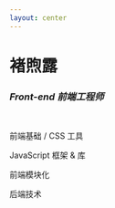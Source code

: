 ```yaml
---
layout: center
---
```


<h1 class="font-600 no-mb">褚煦露</h1>
<h3><em>Front-end 前端工程师</em></h3>

<br />

<v-clicks :every="2">
<p class="font-bold">前端基础 / CSS 工具</p>
<div class="grid grid-cols-8 gap-0 w-5/5">
    <IconBox>
        <template v-slot:default>
            <logos-html-5 class="w-30px h-30px" />
        </template>
        <template v-slot:title>
            HTML 5
        </template>
    </IconBox>
      <IconBox>
        <template v-slot:default>
        <logos-css-3 class="w-30px h-30px" />
        </template>
        <template v-slot:title>
        CSS 3
        </template>
    </IconBox>
    <IconBox>
        <template v-slot:default>
        <logos-javascript class="w-30px h-30px" />
        </template>
        <template v-slot:title>
        JavaScript
        </template>
    </IconBox>
    <IconBox>
        <template v-slot:default>
        <logos-typescript-icon class="w-30px h-30px" />
        </template>
        <template v-slot:title>
        TypeScript
        </template>
    </IconBox>
    <IconBox>
        <template v-slot:default>
        <logos-tailwindcss-icon class="w-30px h-30px" />
        </template>
        <template v-slot:title>
        Tailwind CSS
        </template>
    </IconBox>
       <IconBox>
        <template v-slot:default>
        <logos-less class="w-30px h-30px" />
        </template>
        <template v-slot:title>
        LESS
        </template>
    </IconBox>
    <IconBox>
        <template v-slot:default>
        <logos-sass class="w-30px h-30px" />
        </template>
        <template v-slot:title>
        Sass
        </template>
    </IconBox>
</div>
<p class="font-bold">JavaScript 框架 & 库</p>
<div class="grid grid-cols-8 gap-0 w-5/5">
    <IconBox>
        <template v-slot:default>
        <logos-react class="w-30px h-30px" />
        </template>
        <template v-slot:title>
        React
        </template>
    </IconBox>
    <IconBox>
        <template v-slot:default>
        <logos-vue class="w-30px h-30px" />
        </template>
        <template v-slot:title>
        Vue
        </template>
    </IconBox>
     <IconBox>
        <template v-slot:default>
        <logos-lodash class="w-30px h-30px" />
        </template>
        <template v-slot:title>
        Lodash
        </template>
    </IconBox>
      <IconBox>
        <template v-slot:default>
        <logos-jquery class="w-30px h-30px" />
        </template>
        <template v-slot:title>
        jQuery
        </template>
    </IconBox>
     <IconBox>
        <template v-slot:default>
        <logos-element class="w-30px h-30px" />
        </template>
        <template v-slot:title>
        Element UI
        </template>
    </IconBox>
    <IconBox>
        <template v-slot:default>
        <logos-ant-design class="w-30px h-30px" />
        </template>
        <template v-slot:title>
        Ant Design
        </template>
    </IconBox>
</div>
<p class="font-bold">前端模块化</p>
<div class="grid grid-cols-8 gap-0 w-5/5">
    <IconBox>
        <template v-slot:default>
        <logos-webpack class="w-30px h-30px" />
        </template>
        <template v-slot:title>
        Webpack
        </template>
    </IconBox>
    <IconBox>
        <template v-slot:default>
        <logos-gulp class="w-30px h-30px" />
        </template>
        <template v-slot:title>
        Gulp.js
        </template>
    </IconBox>
     <IconBox>
        <template v-slot:default>
        <logos-rollupjs class="w-30px h-30px" />
        </template>
        <template v-slot:title>
        Rollup.js
        </template>
    </IconBox>
      <IconBox>
        <template v-slot:default>
        <logos-babel class="w-30px h-30px" />
        </template>
        <template v-slot:title>
        Babel.js
        </template>
    </IconBox>
    <IconBox>
        <template v-slot:default>
        <logos-npm-2 class="w-30px h-30px" />
        </template>
        <template v-slot:title>
      npm
        </template>
    </IconBox>
    <IconBox>
        <template v-slot:default>
        <logos-yarn class="w-30px h-30px" />
        </template>
        <template v-slot:title>
      yarn
        </template>
    </IconBox>
</div>
<p class="font-bold">后端技术</p>
<div class="grid grid-cols-8 gap-0 w-5/5">
    <IconBox>
        <template v-slot:default>
        <logos-nodejs class="w-30px h-30px" />
        </template>
        <template v-slot:title>
        Node.js
        </template>
    </IconBox>
    <IconBox>
        <template v-slot:default>
        <logos-nextjs-icon class="w-30px h-30px" />
        </template>
        <template v-slot:title>
        Next.js
        </template>
    </IconBox>
     <IconBox>
        <template v-slot:default>
        <logos-express class="w-30px h-30px" />
        </template>
        <template v-slot:title>
        Express.js
        </template>
    </IconBox>
      <IconBox>
        <template v-slot:default>
        <logos-koa class="w-30px h-30px" />
        </template>
        <template v-slot:title>
        koa
        </template>
    </IconBox>
    <IconBox>
        <template v-slot:default>
        <logos-mysql class="w-30px h-30px" />
        </template>
        <template v-slot:title>
        MySQL
        </template>
    </IconBox>
       <IconBox>
        <template v-slot:default>
        <logos-docker-icon class="w-30px h-30px" />
        </template>
        <template v-slot:title>
        Docker
        </template>
    </IconBox>    
        <IconBox>
        <template v-slot:default>
        <logos-nginx class="w-30px h-30px" />
        </template>
        <template v-slot:title>
        Nginx
        </template>
    </IconBox>
</div>
</v-clicks>